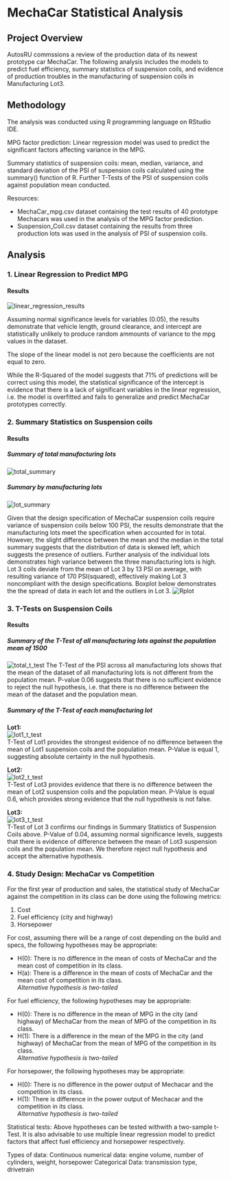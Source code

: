 # **MechaCar Statistical Analysis**

## **Project Overview**
AutosRU commssions a review of the production data of its newest prototype car MechaCar. The following analysis includes the models to predict fuel efficiency, summary statistics of suspension coils, and evidence of production troubles in the manufacturing of suspension coils in Manufacturing Lot3. 

## **Methodology**
The analysis was conducted using R programming language on RStudio IDE. 

MPG factor prediction: Linear regression model was used to predict the significant factors affecting variance in the MPG. 

Summary statistics of suspension coils: mean, median, variance, and standard deviation of the PSI of suspension coils calculated using the summary() function of R. Further T-Tests of the PSI of suspension coils against population mean conducted.

Resources: 
* MechaCar_mpg.csv dataset containing the test results of 40 prototype Mechacars was used in the analysis of the MPG factor prediction. 
* Suspension_Coil.csv dataset containing the results from three production lots was used in the analysis of PSI of suspension coils.


## **Analysis**

### 1. Linear Regression to Predict MPG
#### Results
![linear_regression_results](images/mpg_linear_regression.png)

Assuming normal significance levels for variables (0.05), the results demonstrate that vehicle length, ground clearance, and intercept are statistically unlikely to produce random ammounts of variance to the mpg values in the dataset. 

The slope of the linear model is not zero because the coefficients are not equal to zero. 

While the R-Squared of the model suggests that 71% of predictions will be correct using this model, the statistical significance of the intercept is evidence that there is a lack of significant variables in the linear regression, i.e. the model is overfitted and fails to generalize and predict MechaCar prototypes correctly. 

### 2. Summary Statistics on Suspension coils
#### Results
##### Summary of total manufacturing lots
![total_summary](images/coilPSI_total_stat_summary.png)

##### Summary by manufacturing lots
![lot_summary](images/coilPSI_lot_stat_summary.png)

Given that the design specification of MechaCar suspension coils require variance of suspension coils below 100 PSI, the results demonstrate that the manufacturing lots meet the specification when accounted for in total. However, the slight difference between the mean and the median in the total summary suggests that the distribution of data is skewed left, which suggests the presence of outliers. Further analysis of the individual lots demonstrates high variance between the three manufacturing lots is high. Lot 3 coils deviate from the mean of Lot 3 by 13 PSI on average, with resulting variance of 170 PSI(squared), effectively making Lot 3 noncompliant with the design specifications. Boxplot below demonstrates the the spread of data in each lot and the outliers in Lot 3.
![Rplot](images/Rplot.png)

### 3. T-Tests on Suspension Coils
#### Results
##### Summary of the T-Test of all manufacturing lots against the population mean of 1500
![total_t_test](images/total_t_test.png)
The T-Test of the PSI across all manufacturing lots shows that the mean of the dataset of all manufacturing lots is not different from the population mean. P-value 0.06 suggests that there is no sufficient evidence to reject the null hypothesis, i.e. that there is no difference between the mean of the dataset and the population mean.

##### Summary of the T-Test of each manufacturing lot
**Lot1:**<br> 
![lot1_t_test](images/lot1_t_test.png)<br>
T-Test of Lot1 provides the strongest evidence of no difference between the mean of Lot1 suspension coils and the population mean. P-Value is equal 1, suggesting absolute certainty in the null hypothesis.

**Lot2:**<br>
![lot2_t_test](images/lot2_t_test.png)<br>
T-Test of Lot3 provides evidence that there is no difference between the mean of Lot2 suspension coils and the population mean. P-Value is equal 0.6, which provides strong evidence that the null hypothesis is not false. 

**Lot3:**<br>
![lot3_t_test](images/lot3_t_test.png)<br>
T-Test of Lot 3 confirms our findings in Summary Statistics of Suspension Coils above. P-Value of 0.04, assuming normal significance levels, suggests that there is evidence of difference between the mean of Lot3 suspension coils and the population mean. We therefore reject null hypothesis and accept the alternative hypothesis. 

### 4. Study Design: MechaCar vs Competition

For the first year of production and sales, the statistical study of MechaCar against the competition in its class can be done using the following metrics: 
1. Cost
2. Fuel efficiency (city and highway)
3. Horsepower

For cost, assuming there will be a range of cost depending on the build and specs, the following hypotheses may be appropriate: 
* H(0): There is no difference in the mean of costs of MechaCar and the mean cost of competition in its class.
* H(a): There is a difference in the mean of costs of MechaCar and the mean cost of competition in its class.<br>
*Alternative hypothesis is two-tailed*

For fuel efficiency, the following hypotheses may be appropriate: 
* H(0): There is no difference in the mean of MPG in the city (and highway) of MechaCar from the mean of MPG of the competition in its class.
* H(1): There is a difference in the mean of the MPG in the city (and highway) of MechaCar from the mean of MPG of the competition in its class.<br>
*Alternative hypothesis is two-tailed*

For horsepower, the following hypotheses may be appropriate: 
* H(0): There is no difference in the power output of Mechacar and the competition in its class.
* H(1): There is difference in the power output of Mechacar and the competition in its class.<br>
*Alternative hypothesis is two-tailed*

Statistical tests: 
Above hypotheses can be tested withwith a two-sample t-Test. It is also advisable to use multiple linear regression model to predict factors that affect fuel efficiency and horsepower respectively.

Types of data: 
Continuous numerical data: engine volume, number of cylinders, weight, horsepower
Categorical Data: transmission type, drivetrain
